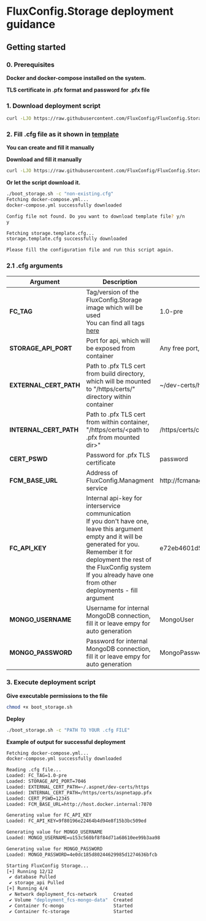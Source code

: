 # FluxConfig.Storage deployment guidance

## Getting started

### 0. Prerequisites

**Docker and docker-compose installed on the system.**

**TLS certificate in .pfx format and password for .pfx file**

### 1. Download deployment script

```bash
curl -LJO https://raw.githubusercontent.com/FluxConfig/FluxConfig.Storage/refs/heads/master/deployment/boot_storage.sh
```

### 2. Fill .cfg file as it shown in [template](https://github.com/FluxConfig/FluxConfig.Storage/blob/master/deployment/storage.template.cfg)

**You can create and fill it manually**

**Download and fill it manually**

```bash
curl -LJO https://raw.githubusercontent.com/FluxConfig/FluxConfig.Storage/refs/heads/master/deployment/storage.template.cfg
```

**Or let the script download it.**

```bash
./boot_storage.sh -c "non-existing.cfg"
Fetching docker-compose.yml...
docker-compose.yml successfully downloaded

Config file not found. Do you want to download template file? y/n
y

Fetching storage.template.cfg...
storage.template.cfg successfully downloaded

Please fill the configuration file and run this script again.
```

### 2.1 .cfg arguments

| **Argument** | **Description**                                                                                                                                                                                                                                                               | **Example**                         |
|--------------|-------------------------------------------------------------------------------------------------------------------------------------------------------------------------------------------------------------------------------------------------------------------------------|-------------------------------------|
| **FC_TAG**         | Tag/version of the FluxConfig.Storage image which will be used <br> You can find all tags [here](https://hub.docker.com/r/fluxconfig/fluxconfig.storage/tags)                                                                                                                 | 1.0-pre                             |
| **STORAGE_API_PORT**      | Port for api, which will be exposed from container                                                                                                                                                                                                                            | Any free port, e.g 7077             |
| **EXTERNAL_CERT_PATH**      | Path to .pfx TLS cert from build directory, <br> which will be mounted to "/https/certs/" directory within container                                                                                                                                                          | ~/dev-certs/https/cert.pfx          |
| **INTERNAL_CERT_PATH**      | Path to .pfx TLS cert from within container, <br> "/https/certs/<path to .pfx from mounted dir>"                                                                                                                                                                              | /https/certs/cert.pfx               |
| **CERT_PSWD**         | Password for .pfx TLS certificate                                                                                                                                                                                                                                             | password                            |
| **FCM_BASE_URL**      | Address of FluxConfig.Managment service                                                                                                                                                                                                                                       | http://fcmanagement:8080            |
| **FC_API_KEY**         | Internal api-key for interservice communication <br> If you don't have one, leave this argument empty and it will be generated for you. <br> Remember it for deployment the rest of the FluxConfig system <br> If you already have one from other deployments - fill argument | e72eb4601d5a45bd9d5fd8b439b9097f |
| **MONGO_USERNAME**         | Username for internal MongoDB connection, fill it or leave empy for auto generation                                                                                                                                                                                           | MongoUser                           |
| **MONGO_PASSWORD**         | Password for internal MongoDB connection, fill it or leave empy for auto generation                                                                                                                                                                                           | MongoPassword                       |

### 3. Execute deployment script

**Give executable permissions to the file**

```bash
chmod +x boot_storage.sh
```

**Deploy**

```bash
./boot_storage.sh -c "PATH TO YOUR .cfg FILE"
```

**Example of output for successful deployment**

```bash
Fetching docker-compose.yml...
docker-compose.yml successfully downloaded

Reading .cfg file...
Loaded: FC_TAG=1.0-pre
Loaded: STORAGE_API_PORT=7046
Loaded: EXTERNAL_CERT_PATH=~/.aspnet/dev-certs/https
Loaded: INTERNAL_CERT_PATH=/https/certs/aspnetapp.pfx
Loaded: CERT_PSWD=12345
Loaded: FCM_BASE_URL=http://host.docker.internal:7070

Generating value for FC_API_KEY
Loaded: FC_API_KEY=9f80196e22464b4d94e8f15b3bc509ed

Generating value for MONGO_USERNAME
Loaded: MONGO_USERNAME=u153c560bf8f84d71a68610ee99b3aa98

Generating value for MONGO_PASSWORD
Loaded: MONGO_PASSWORD=4e0dc185d80244629985d1274636bfcb

Starting FluxConfig Storage...
[+] Running 12/12
 ✔ database Pulled 
 ✔ storage_api Pulled 
[+] Running 4/4
 ✔ Network deployment_fcs-network      Created 
 ✔ Volume "deployment_fcs-mongo-data"  Created 
 ✔ Container fc-mongo                  Started 
 ✔ Container fc-storage                Started 
```

